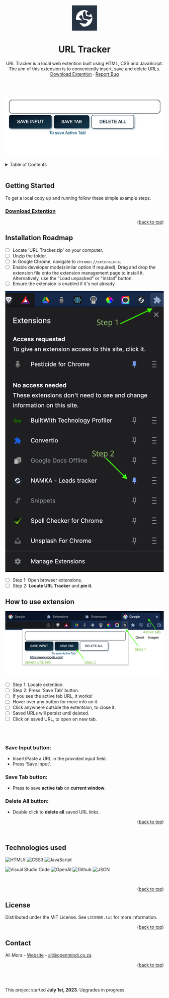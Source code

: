 
<a name="readme-top"></a>
<!-- PROJECT LOGO -->
<br />
<div align="center">
  <a href="https://github.com/AliMora83/URL_Tracker">
    <img src="./icon.png" alt="Logo" width="80" height="80">
  </a>

<h1 align="center">URL Tracker</h1>

  <p align="center">
    URL Tracker is a local web extention built using HTML, CSS and JavaScript. The aim of this extension is to conveniently insert, save and delete URLs.
    <br />
    <a href="https://github.com/AliMora83/URL_Tracker/blob/main/URL_Tracker.zip">Download Extention</a>
    ·
    <a href="https://github.com/AliMora83/URL_Tracker/issues">Report Bug</a>
  </p>
</div>

<br />
<br />

![Screenshot](./public/url_tracker.png)

<!-- TABLE OF CONTENTS -->
<details>
  <summary>Table of Contents</summary>
  <ol>
    <li>
      <a href="#getting-started">Getting Started</a>
      <ul>
        <li><a href="#installation-roadmap">Installation Raodmap</a></li>
        <li><a href="#how-to-use-extension">How to use extension</a></li>
      </ul>
    </li>
    <li>
       <a href="#technologies-used">Technologies used</a>
    </li>
    <li><a href="#license">License</a></li>
    <li><a href="#contact">Contact</a></li>
  </ol>
</details>
<br />

<!-- GETTING STARTED -->
## Getting Started

To get a local copy up and running follow these simple example steps.

### [Download Extention](https://github.com/AliMora83/URL_Tracker/blob/main/URL_Tracker.zip)

<p align="right">(<a href="#readme-top">back to top</a>)</p>



<!-- INSTALLATION -->
## Installation Roadmap

- [ ] Locate 'URL_Tracker.zip' on your computer.
- [ ] Unzip the folder.
- [ ] In Google Chrome, navigate to ```chrome://extensions```.
- [ ] Enable developer mode(similar option if required).
Drag and drop the extension file onto the extension management page to install it. Alternatively, use the "Load unpacked" or "Install" button.
- [ ] Ensure the extension is enabled if it's not already.

![Install](./public/url_install.png)
- [ ] Step 1: Open browser extensions.
- [ ] Step 2: **Locate URL Tracker** and **pin it**.

<!-- HOWTO -->
## How to use extension
![Install](./public/url_use.png)
- [ ] Step 1: Locate extention.
- [ ] Step 2: Press 'Save Tab' button.
- [ ] If you see the active tab URL, it works!
- [ ] Hover over any button for more info on it.
- [ ] Click anywhere outside the extentsion, to close it.
- [ ] Saved URLs will persist until deleted.
- [ ] Click on saved URL, to open on new tab.

<br>
<br>

### **Save Input** button:
- Insert/Paste a URL in the provided input field.
- Press 'Save Input'.

### **Save Tab** button:
- Press to save **active tab** on **current window**.

### **Delete All** button:
- Double click to **delete all** saved URL links.


<p align="right">(<a href="#readme-top">back to top</a>)</p>


<br />

<!-- TECH -->
## Technologies used

<p align="left">
<img alt="HTML5" src="https://img.shields.io/badge/html5-%23E1D7C6.svg?style=for-the-badge&logo=html5&logoColor=140200"/>
<img alt="CSS3" src="https://img.shields.io/badge/css3-%23E1D7C6.svg?style=for-the-badge&logo=css3&logoColor=140200"/>
<img alt="JavaScript" src="https://img.shields.io/badge/javascript-%23E1D7C6.svg?style=for-the-badge&logo=javascript&logoColor=%2306283D"/>
  </p>


<p align="left">
<img alt="Visual Studio Code" src="https://img.shields.io/badge/Visual Studio Code-%23E1D7C6.svg?style=for-the-badge&logo=visual-studio-code&logoColor=06283D"/>
<img alt="OpenAI" src="https://img.shields.io/badge/OpenAI-%23E1D7C6.svg?style=for-the-badge&logo=OpenAI&logoColor=140200" />
<img alt="Github" src="https://img.shields.io/badge/github-%23E1D7C6.svg?style=for-the-badge&logo=github&logoColor=140200"/>
<img alt="JSON" src="https://img.shields.io/badge/JSON-%23E1D7C6.svg?style=for-the-badge&logo=json&logoColor=140200"/>


</p>
<br/> 

<p align="right">(<a href="#readme-top">back to top</a>)</p>

<!-- LICENSE -->
## License

Distributed under the MIT License. See `LICENSE.txt` for more information.

<p align="right">(<a href="#readme-top">back to top</a>)</p>

<!-- CONTACT -->
## Contact

Ali Mora - [Website](https://alimora-portfolio.vercel.app/) - ali@openmindi.co.za


<p align="right">(<a href="#readme-top">back to top</a>)</p>

<br>
<br>

This project started **July 1st, 2023**. 
Upgrades in progress.



